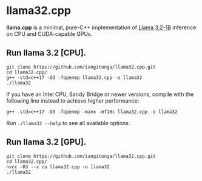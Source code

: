 # llama32.cpp
**llama.cpp** is a minimal, pure-C++ implementation of [Llama 3.2-1B](https://huggingface.co/meta-llama/Llama-3.2-1B-Instruct)
inference on CPU and CUDA-capable GPUs.


## Run llama 3.2 [CPU].
```
git clone https://github.com/iangitonga/llama32.cpp.git
cd llama32.cpp/
g++ -std=c++17 -O3 -fopenmp llama32.cpp -o llama32
./llama32
```

If you have an Intel CPU, Sandy Bridge or newer versions, compile with the following line instead to achieve higher performance:

```g++ -std=c++17 -O3 -fopenmp -mavx -mf16c llama32.cpp -o llama32```

Run `./llama32 --help` to see all available options.

## Run llama 3.2 [GPU].
```
git clone https://github.com/iangitonga/llama32.cpp.git
cd llama32.cpp/
nvcc -O3 --x cu llama32.cpp -o llama32
./llama32
```